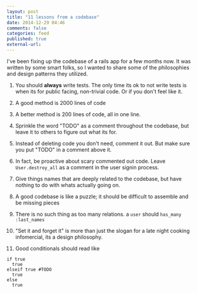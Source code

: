 ```yaml
---
layout: post
title: "11 lessons from a codebase"
date: 2014-12-29 04:46
comments: false
categories: feed
published: true
external-url:
---
```


I've been fixing up the codebase of a rails app for a few months now. It was written by some smart folks, so I wanted to share some of the philosophies and design patterns they utilized.

<!--more-->

1. You should **always** write tests. The only time its ok to not write tests is when its for public facing, non-trivial code. Or if you don't feel like it.

1. A good method is 2000 lines of code

1. A better method is 200 lines of code, all in one line.

1. Sprinkle the word "TODO" as a comment throughout the codebase, but leave it to others to figure out what its for.

1. Instead of deleting code you don't need, comment it out. But make sure you put "TODO" in a comment above it.

1. In fact, be proactive about scary commented out code. Leave `User.destroy_all` as a comment in the user signin process.

1. Give things names that are deeply related to the codebase, but have nothing to do with whats actually going on.

1. A good codebase is like a puzzle; it should be difficult to assemble and be missing pieces

1. There is no such thing as too many relations. a `user` should `has_many :last_names`

1. "Set it and forget it" is more than just the slogan for a late night cooking infomercial, its a design philosophy.

1. Good conditionals should read like

```
if true
  true
elseif true #TODO
  true
else
  true
```

